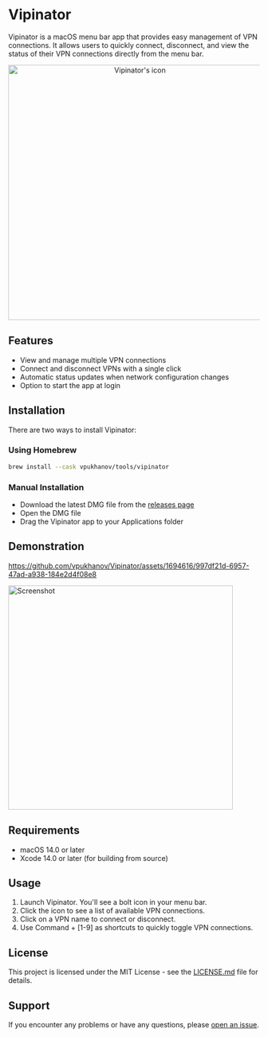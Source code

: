 # Vipinator

Vipinator is a macOS menu bar app that provides easy management of VPN connections. It allows users to quickly connect, disconnect, and view the status of their VPN connections directly from the menu bar.

<p align="center">
  <img src="https://github.com/vpukhanov/Vipinator/assets/1694616/40243d39-9688-4be1-9419-c1d28eef30a8" width="512" height="512" alt="Vipinator's icon"/>
</p>

## Features

- View and manage multiple VPN connections
- Connect and disconnect VPNs with a single click
- Automatic status updates when network configuration changes
- Option to start the app at login

## Installation

There are two ways to install Vipinator:

### Using Homebrew

```sh
brew install --cask vpukhanov/tools/vipinator
```

### Manual Installation

- Download the latest DMG file from the [releases page](https://github.com/vpukhanov/Vipinator/releases/latest)
- Open the DMG file
- Drag the Vipinator app to your Applications folder

## Demonstration

https://github.com/vpukhanov/Vipinator/assets/1694616/997df21d-6957-47ad-a938-184e2d4f08e8

<img width="450" alt="Screenshot" src="https://github.com/vpukhanov/Vipinator/assets/1694616/011ee8da-b6ad-438c-96c2-9ae18f011656">


## Requirements

- macOS 14.0 or later
- Xcode 14.0 or later (for building from source)

## Usage

1. Launch Vipinator. You'll see a bolt icon in your menu bar.
2. Click the icon to see a list of available VPN connections.
3. Click on a VPN name to connect or disconnect.
4. Use Command + [1-9] as shortcuts to quickly toggle VPN connections.

## License

This project is licensed under the MIT License - see the [LICENSE.md](LICENSE.md) file for details.

## Support

If you encounter any problems or have any questions, please [open an issue](https://github.com/vpukhanov/Vipinator/issues).
